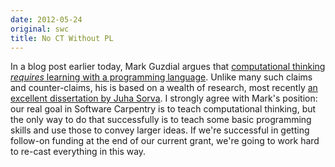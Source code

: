 ```yaml
---
date: 2012-05-24
original: swc
title: No CT Without PL
---
```

<p>In a blog post earlier today, Mark Guzdial argues that <a href="http://computinged.wordpress.com/2012/05/24/defining-what-does-it-mean-to-understand-computing/">computational thinking <em>requires</em> learning with a programming language</a>. Unlike many such claims and counter-claims, his is based on a wealth of research, most recently <a href="http://lib.tkk.fi/Diss/2012/isbn9789526046266/isbn9789526046266.pdf">an excellent dissertation by Juha Sorva</a>. I strongly agree with Mark's position: our real goal in Software Carpentry is to teach computational thinking, but the only way to do that successfully is to teach some basic programming skills and use those to convey larger ideas. If we're successful in getting follow-on funding at the end of our current grant, we're going to work hard to re-cast everything in this way.</p>

